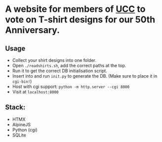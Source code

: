 # A website for members of [UCC](https://www.ucc.asn.au) to vote on T-shirt designs for our 50th Anniversary.

## Usage
* Collect your shirt designs into one folder.
* Open `./readshirts.sh`, add the correct paths at the top.
* Run it to get the correct DB initialisation script. 
* Insert into and run `init.py` to generate the DB. (Make sure to place it in `cgi-bin!`)
* Host with cgi support: `python -m http.server --cgi 8000`
* Visit at `localhost:8000`

## Stack:
* HTMX
* AlpineJS
* Python (cgi)
* SQLite
